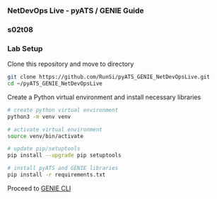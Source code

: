 ### NetDevOps Live - pyATS / GENIE Guide

### s02t08





### Lab Setup

Clone this repository and move to directory 

```bash
git clone https://github.com/RunSi/pyATS_GENIE_NetDevOpsLive.git
cd ~/pyATS_GENIE_NetDevOpsLive
```

Create a Python virtual environment and install necessary libraries

```bash
# create python virtual environment
python3 -m venv venv

# activate virtual environment
source venv/bin/activate

# update pip/setuptools
pip install --upgrade pip setuptools

# install pyATS and GENIE libraries
pip install -r requirements.txt
```



Proceed to [GENIE CLI](/guide/genie_cli.md)



